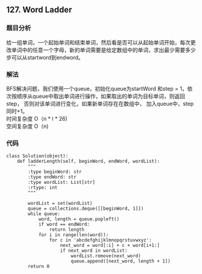 ## 127. Word Ladder

### 题目分析
给一组单词，一个起始单词和结束单词，然后看是否可以从起始单词开始，每次更改单词中的任意一个字母，新的单词需要是给定数组中的单词，求出最少需要多少步可以从startword到endword。

### 解法
BFS解决问题，我们使用一个queue，初始化queue为startWord 和step = 1，依次按顺序从queue中取出单词进行操作，如果取出的单词为目标单词，则返回step， 否则对该单词进行变化，如果新单词存在在数组中，
加入queue中，step同时+1。   
时间复杂度 O（n * l * 26)   
空间复杂度 O（n)

### 代码
```
class Solution(object):
    def ladderLength(self, beginWord, endWord, wordList):
        """
        :type beginWord: str
        :type endWord: str
        :type wordList: List[str]
        :rtype: int
        """

        wordList = set(wordList)
        queue = collections.deque([[beginWord, 1]])
        while queue:
            word, length = queue.popleft()
            if word == endWord:
                return length
            for i in range(len(word)):
                for c in 'abcdefghijklmnopqrstuvwxyz':
                    next_word = word[:i] + c + word[i+1:]
                    if next_word in wordList:
                        wordList.remove(next_word)
                        queue.append([next_word, length + 1])
        return 0

  ```  
